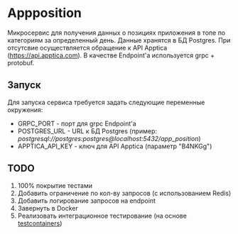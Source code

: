 # Appposition
Микросервис для получения данных о позициях приложения в топе по категориям за определенный день.
Данные хранятся в БД Postgres. При отсутсвие осуществляется обращение к API Apptica (https://api.apptica.com).
В качестве Endpoint'a используется grpc + protobuf.

## Запуск
Для запуска сервиса требуется задать следующие переменные окружения:
- GRPC_PORT - порт для grpc Endpoint'а
- POSTGRES_URL - URL к БД Postgres (пример: *postgresql://postgres:postgres@localhost:5432/app_position*)
- APPTICA_API_KEY - ключ для API Apptica (параметр "B4NKGg")

## TODO
1. 100% покрытие тестами
2. Добавить ограничение по кол-ву запросов (с использованием Redis)
3. Добавить логирование запросов на endpoint
4. Завернуть в Docker
5. Реализовать интеграционное тестирование (на основе [testcontainers](https://github.com/testcontainers/testcontainers-go))
